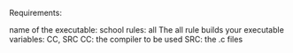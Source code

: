 Requirements:

name of the executable: school
rules: all
The all rule builds your executable
variables: CC, SRC
CC: the compiler to be used
SRC: the .c files
